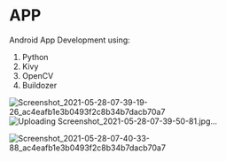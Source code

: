 # APP
Android App Development using: 
1. Python
2. Kivy
3. OpenCV
4. Buildozer

![Screenshot_2021-05-28-07-39-19-26_ac4eafb1e3b0493f2c8b34b7dacb70a7](https://user-images.githubusercontent.com/60283312/121805619-8fbb9600-cc69-11eb-8ac1-91fd2005e47d.jpg)
![Uploading Screenshot_2021-05-28-07-39-50-81.jpg…]()



![Screenshot_2021-05-28-07-40-33-88_ac4eafb1e3b0493f2c8b34b7dacb70a7](https://user-images.githubusercontent.com/60283312/121805657-a530c000-cc69-11eb-87e0-4141c0a04baf.jpg)

